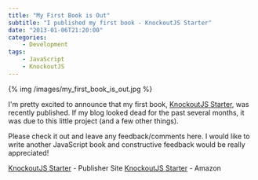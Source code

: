 ```yaml
---
title: "My First Book is Out"
subtitle: "I published my first book - KnockoutJS Starter"
date: "2013-01-06T21:20:00"
categories: 
    - Development
tags:
    - JavaScript
    - KnockoutJS
---
```


{% img /images/my_first_book_is_out.jpg %}

I'm pretty excited to announce that my first book, [KnockoutJS Starter](http://www.packtpub.com/knockoutjs-starter/book), was recently published. If my blog looked dead for the past several months, it was due to this little project (and a few other things).

Please check it out and leave any feedback/comments here. I would like to write another JavaScript book and constructive feedback would be really appreciated!

[KnockoutJS Starter](http://www.packtpub.com/knockoutjs-starter/book) - Publisher Site
[KnockoutJS Starter](http://www.amazon.com/KnockoutJS-Starter-ebook/dp/B00AC1HDJS/) - Amazon